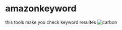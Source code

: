 # amazonkeyword
this tools make you check keyword resultes 
![carbon](https://github.com/zox47/amazonkeyword/assets/53087330/3588dd77-dfab-4994-8a9c-148eb16195fc)
